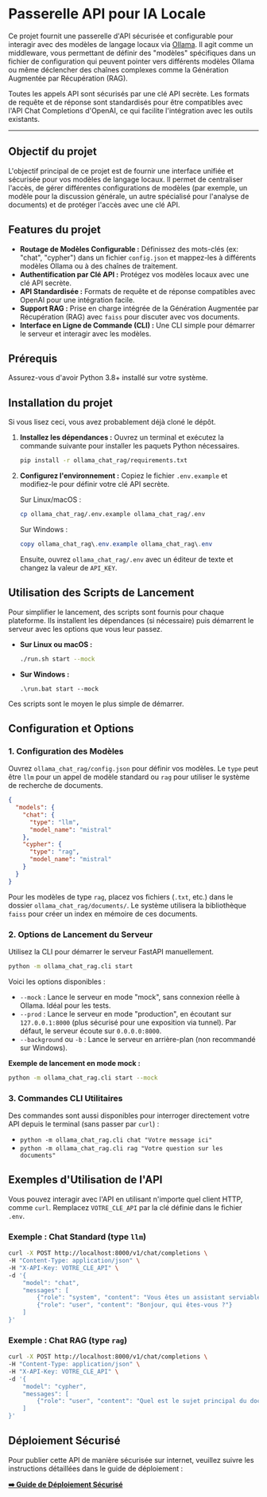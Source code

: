 # Passerelle API pour IA Locale

Ce projet fournit une passerelle d'API sécurisée et configurable pour interagir avec des modèles de langage locaux via [Ollama](https://ollama.ai/). Il agit comme un middleware, vous permettant de définir des "modèles" spécifiques dans un fichier de configuration qui peuvent pointer vers différents modèles Ollama ou même déclencher des chaînes complexes comme la Génération Augmentée par Récupération (RAG).

Toutes les appels API sont sécurisés par une clé API secrète. Les formats de requête et de réponse sont standardisés pour être compatibles avec l'API Chat Completions d'OpenAI, ce qui facilite l'intégration avec les outils existants.

---

## Objectif du projet

L'objectif principal de ce projet est de fournir une interface unifiée et sécurisée pour vos modèles de langage locaux. Il permet de centraliser l'accès, de gérer différentes configurations de modèles (par exemple, un modèle pour la discussion générale, un autre spécialisé pour l'analyse de documents) et de protéger l'accès avec une clé API.

## Features du projet

- **Routage de Modèles Configurable :** Définissez des mots-clés (ex: "chat", "cypher") dans un fichier `config.json` et mappez-les à différents modèles Ollama ou à des chaînes de traitement.
- **Authentification par Clé API :** Protégez vos modèles locaux avec une clé API secrète.
- **API Standardisée :** Formats de requête et de réponse compatibles avec OpenAI pour une intégration facile.
- **Support RAG :** Prise en charge intégrée de la Génération Augmentée par Récupération (RAG) avec `faiss` pour discuter avec vos documents.
- **Interface en Ligne de Commande (CLI) :** Une CLI simple pour démarrer le serveur et interagir avec les modèles.

## Prérequis

Assurez-vous d'avoir Python 3.8+ installé sur votre système.

## Installation du projet

Si vous lisez ceci, vous avez probablement déjà cloné le dépôt.

1.  **Installez les dépendances :**
    Ouvrez un terminal et exécutez la commande suivante pour installer les paquets Python nécessaires.
    ```bash
    pip install -r ollama_chat_rag/requirements.txt
    ```

2.  **Configurez l'environnement :**
    Copiez le fichier `.env.example` et modifiez-le pour définir votre clé API secrète.

    Sur Linux/macOS :
    ```bash
    cp ollama_chat_rag/.env.example ollama_chat_rag/.env
    ```
    Sur Windows :
    ```powershell
    copy ollama_chat_rag\.env.example ollama_chat_rag\.env
    ```
    Ensuite, ouvrez `ollama_chat_rag/.env` avec un éditeur de texte et changez la valeur de `API_KEY`.

## Utilisation des Scripts de Lancement

Pour simplifier le lancement, des scripts sont fournis pour chaque plateforme. Ils installent les dépendances (si nécessaire) puis démarrent le serveur avec les options que vous leur passez.

-   **Sur Linux ou macOS :**
    ```bash
    ./run.sh start --mock
    ```
-   **Sur Windows :**
    ```batch
    .\run.bat start --mock
    ```

Ces scripts sont le moyen le plus simple de démarrer.

## Configuration et Options

### 1. Configuration des Modèles

Ouvrez `ollama_chat_rag/config.json` pour définir vos modèles. Le `type` peut être `llm` pour un appel de modèle standard ou `rag` pour utiliser le système de recherche de documents.

```json
{
  "models": {
    "chat": {
      "type": "llm",
      "model_name": "mistral"
    },
    "cypher": {
      "type": "rag",
      "model_name": "mistral"
    }
  }
}
```

Pour les modèles de type `rag`, placez vos fichiers (`.txt`, etc.) dans le dossier `ollama_chat_rag/documents/`. Le système utilisera la bibliothèque `faiss` pour créer un index en mémoire de ces documents.

### 2. Options de Lancement du Serveur

Utilisez la CLI pour démarrer le serveur FastAPI manuellement.

```bash
python -m ollama_chat_rag.cli start
```

Voici les options disponibles :
-   `--mock` : Lance le serveur en mode "mock", sans connexion réelle à Ollama. Idéal pour les tests.
-   `--prod` : Lance le serveur en mode "production", en écoutant sur `127.0.0.1:8000` (plus sécurisé pour une exposition via tunnel). Par défaut, le serveur écoute sur `0.0.0.0:8000`.
-   `--background` ou `-b` : Lance le serveur en arrière-plan (non recommandé sur Windows).

**Exemple de lancement en mode mock :**
```bash
python -m ollama_chat_rag.cli start --mock
```

### 3. Commandes CLI Utilitaires

Des commandes sont aussi disponibles pour interroger directement votre API depuis le terminal (sans passer par `curl`) :
-   `python -m ollama_chat_rag.cli chat "Votre message ici"`
-   `python -m ollama_chat_rag.cli rag "Votre question sur les documents"`

## Exemples d'Utilisation de l'API

Vous pouvez interagir avec l'API en utilisant n'importe quel client HTTP, comme `curl`. Remplacez `VOTRE_CLE_API` par la clé définie dans le fichier `.env`.

### Exemple : Chat Standard (type `llm`)

```bash
curl -X POST http://localhost:8000/v1/chat/completions \
-H "Content-Type: application/json" \
-H "X-API-Key: VOTRE_CLE_API" \
-d '{
    "model": "chat",
    "messages": [
        {"role": "system", "content": "Vous êtes un assistant serviable."},
        {"role": "user", "content": "Bonjour, qui êtes-vous ?"}
    ]
}'
```

### Exemple : Chat RAG (type `rag`)

```bash
curl -X POST http://localhost:8000/v1/chat/completions \
-H "Content-Type: application/json" \
-H "X-API-Key: VOTRE_CLE_API" \
-d '{
    "model": "cypher",
    "messages": [
        {"role": "user", "content": "Quel est le sujet principal du document ?"}
    ]
}'
```

## Déploiement Sécurisé

Pour publier cette API de manière sécurisée sur internet, veuillez suivre les instructions détaillées dans le guide de déploiement :

**[➡️ Guide de Déploiement Sécurisé](./DEPLOYMENT.md)**
